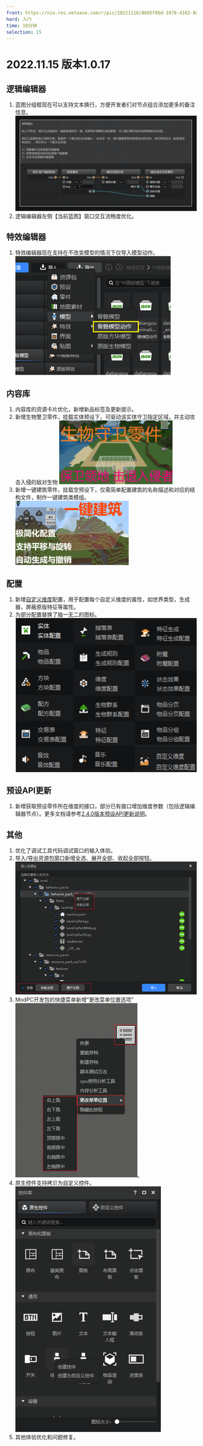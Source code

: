 ```yaml
---
front: https://nie.res.netease.com/r/pic/20221116/8885f8bd-1978-4102-8d7e-ee8768e056c2.png
hard: 入门
time: 10分钟
selection: 15
---
```


# 2022.11.15 版本1.0.17

## 逻辑编辑器

1. 蓝图分组框现在可以支持文本换行，方便开发者们对节点组合添加更多的备注信息。
![配置图标](./images/D1.png)
2. 逻辑编辑器左侧【当前蓝图】窗口交互流畅度优化。

## 特效编辑器

1. 特效编辑器现在支持在不改变模型的情况下仅导入模型动作。
![配置图标](./images/D2.png)

## 内容库

1. 内容库的资源卡片优化，新增新品标签及更新提示。
2. 新增生物警卫零件，挂载实体预设下，可驱动该实体守卫指定区域，并主动攻击入侵的敌对生物
![配置图标](./images/221115/guard.png)
3. 新增一键建筑零件，挂载空预设下，仅需简单配置建筑的名称描述和对应的结构文件，制作一键建筑类模组。
![配置图标](./images/221115/structure.png)

## 配置

1. 新增[自定义维度](../../20-玩法开发/15-自定义游戏内容/4-自定义维度/1-自定义维度.md)配置，用于配置每个自定义维度的属性，如世界类型，生成器，屏蔽原版特征等属性。
2. 为部分配置替换了独一无二的图标。
![配置图标](./images/221115/newicon.png)

## 预设API更新
1. 新增获取预设零件所在维度的接口，部分已有接口增加维度参数（包括逻辑编辑器节点）。更多文档请参考<a href="../../../mcdocs/3-PresetAPI/更新信息/2.4.0.html">2.4.0版本预设API更新说明</a>。

## 其他

1. 优化了调试工具代码调试窗口的输入体验。
2. 导入/导出资源包窗口新增全选、展开全部、收起全部按钮。
![全部](./images/221115/mepfoldertree.png)
3. ModPC开发包的快捷菜单新增“更改菜单位置选项”
![配置图标](./images/221115/menupos.png)。
4. 原生控件支持拷贝为自定义控件。
![拷贝为自定义控件](./images/221115/yskjkb.png)
5. 其他体验优化和问题修复。